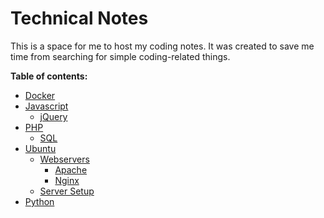 # Technical Notes

This is a space for me to host my coding notes. It was created to save me time from searching for simple coding-related things.
  

**Table of contents:**
- [Docker](https://github.com/sadgrlonline/technical-notes/tree/main/Docker)
- [Javascript](https://github.com/sadgrlonline/coding-notes/tree/main/JavaScript)
    - [jQuery](https://github.com/sadgrlonline/technical-notes/tree/main/JavaScript/jQuery)
- [PHP](https://github.com/sadgrlonline/coding-notes/tree/main/PHP)
    - [SQL](https://github.com/sadgrlonline/technical-notes/tree/main/PHP/SQL)
- [Ubuntu](https://github.com/sadgrlonline/technical-notes/tree/main/Ubuntu)
    - [Webservers](https://github.com/sadgrlonline/technical-notes/tree/main/Ubuntu/webservers)
        - [Apache](https://github.com/sadgrlonline/technical-notes/tree/main/Ubuntu/webservers/apache)
        - [Nginx](https://github.com/sadgrlonline/technical-notes/tree/main/Ubuntu/webservers/nginx)
    - [Server Setup](https://github.com/sadgrlonline/technical-notes/tree/main/Ubuntu/server-setup)
- [Python](https://github.com/sadgrlonline/technical-notes/tree/main/Python)